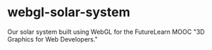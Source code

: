 # webgl-solar-system
Our solar system built using WebGL for the FutureLearn MOOC "3D Graphics for Web Developers."

